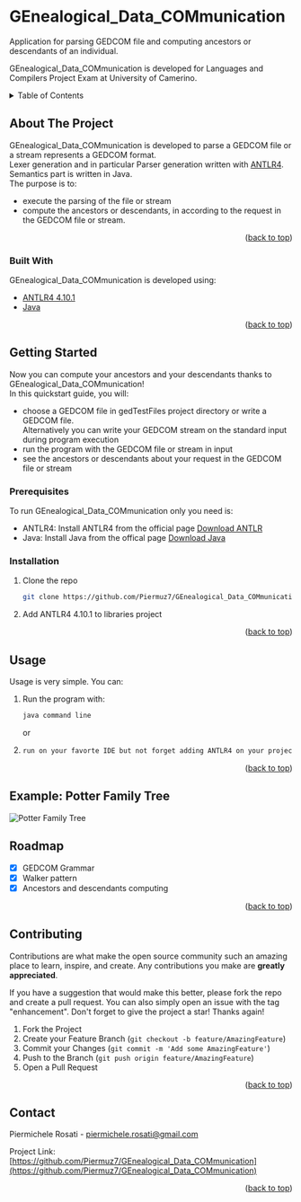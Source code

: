 # GEnealogical_Data_COMmunication

<div id="top"></div>
Application for parsing GEDCOM file and computing ancestors or descendants of an individual.

GEnealogical_Data_COMmunication is developed for Languages and Compilers Project Exam at University of Camerino.
<!-- TABLE OF CONTENTS -->
<details>
  <summary>Table of Contents</summary>
  <ol>
    <li>
      <a href="#about-the-project">About The Project</a>
      <ul>
        <li><a href="#built-with">Built With</a></li>
      </ul>
    </li>
    <li>
      <a href="#getting-started">Getting Started</a>
      <ul>
        <li><a href="#prerequisites">Prerequisites</a></li>
        <li><a href="#installation">Installation</a></li>
      </ul>
    </li>
    <li><a href="#usage">Usage</a></li>
    <li><a href="#roadmap">Roadmap</a></li>
    <li><a href="#contributing">Contributing</a></li>
  </ol>
</details>



<!-- ABOUT THE PROJECT -->
## About The Project
GEnealogical_Data_COMmunication is developed to parse a GEDCOM file or a stream represents a GEDCOM format.
<br>Lexer generation and in particular Parser generation written with [ANTLR4](https://www.antlr.org/).
<br> Semantics part is written in Java.
<br>The purpose is to:
* execute the parsing of the file or stream
* compute the ancestors or descendants, in according to the request in the GEDCOM file or stream.

<p align="right">(<a href="#top">back to top</a>)</p>



### Built With

GEnealogical_Data_COMmunication is developed using:

* [ANTLR4 4.10.1](https://www.antlr.org/) 
* [Java](https://www.java.com/)

<p align="right">(<a href="#top">back to top</a>)</p>



<!-- GETTING STARTED -->
## Getting Started
Now you can compute your ancestors and your descendants thanks to  GEnealogical_Data_COMmunication!
<br>In this quickstart guide, you will:
* choose a GEDCOM file in gedTestFiles project directory or write a GEDCOM file.<br>Alternatively you can write your GEDCOM stream on the standard input during program execution
* run the program with the GEDCOM file or stream in input
* see the ancestors or descendants about your request in the GEDCOM file or stream

### Prerequisites

To run GEnealogical_Data_COMmunication only you need is:
* ANTLR4:
 Install ANTLR4 from the official page [Download ANTLR](https://www.antlr.org/download.html)
* Java: Install Java from the offical page [Download Java](https://www.java.com/download/)

### Installation

1. Clone the repo
   ```sh
   git clone https://github.com/Piermuz7/GEnealogical_Data_COMmunication.git
   ```
   
2. Add ANTLR4 4.10.1 to libraries project

<p align="right">(<a href="#top">back to top</a>)</p>



<!-- USAGE EXAMPLES -->
## Usage
Usage is very simple. You can:
1. Run the program with:
    ```sh
   java command line
   ```
   or
2. ```sh
   run on your favorte IDE but not forget adding ANTLR4 on your project libraries!

<p align="right">(<a href="#top">back to top</a>)</p>

## Example: Potter Family Tree

![Potter Family Tree](https://github.com/Piermuz7/GEnealogical_Data_COMmunication/blob/master/img/Potter_family_tree.png)


<!-- ROADMAP -->
## Roadmap

- [x] GEDCOM Grammar
- [X] Walker pattern
- [X] Ancestors and descendants computing

<p align="right">(<a href="#top">back to top</a>)</p>



<!-- CONTRIBUTING -->
## Contributing

Contributions are what make the open source community such an amazing place to learn, inspire, and create. Any contributions you make are **greatly appreciated**.

If you have a suggestion that would make this better, please fork the repo and create a pull request. You can also simply open an issue with the tag "enhancement".
Don't forget to give the project a star! Thanks again!

1. Fork the Project
2. Create your Feature Branch (`git checkout -b feature/AmazingFeature`)
3. Commit your Changes (`git commit -m 'Add some AmazingFeature'`)
4. Push to the Branch (`git push origin feature/AmazingFeature`)
5. Open a Pull Request

<p align="right">(<a href="#top">back to top</a>)</p>

<!-- CONTACT -->
## Contact

Piermichele Rosati - piermichele.rosati@gmail.com

Project Link: [https://github.com/Piermuz7/GEnealogical_Data_COMmunication](https://github.com/Piermuz7/GEnealogical_Data_COMmunication)

<p align="right">(<a href="#top">back to top</a>)</p>
